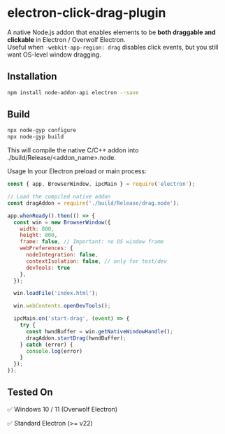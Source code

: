 # electron-click-drag-plugin

A native Node.js addon that enables elements to be **both draggable and clickable** in Electron / Overwolf Electron.  
Useful when `-webkit-app-region: drag` disables click events, but you still want OS-level window dragging.

## Installation

```bash
npm install node-addon-api electron --save
```

## Build

```bash
npx node-gyp configure 
npx node-gyp build
```


This will compile the native C/C++ addon into ./build/Release/<addon_name>.node.

Usage
In your Electron preload or main process:

```js
const { app, BrowserWindow, ipcMain } = require('electron');

// Load the compiled native addon
const dragAddon = require('./build/Release/drag.node');

app.whenReady().then(() => {
  const win = new BrowserWindow({
    width: 800,
    height: 800,
    frame: false, // Important: no OS window frame
    webPreferences: {
      nodeIntegration: false,
      contextIsolation: false, // only for test/dev
      devTools: true
    },
  });

  win.loadFile('index.html');

  win.webContents.openDevTools();

  ipcMain.on('start-drag', (event) => {
    try {
      const hwndBuffer = win.getNativeWindowHandle();
      dragAddon.startDrag(hwndBuffer);
    } catch (error) {
      console.log(error)
    }
  });
});
```

## Tested On
✅ Windows 10 / 11 (Overwolf Electron)

✅ Standard Electron (>= v22)